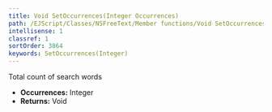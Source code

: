 ```yaml
---
title: Void SetOccurrences(Integer Occurrences)
path: /EJScript/Classes/NSFreeText/Member functions/Void SetOccurrences(Integer p_0)
intellisense: 1
classref: 1
sortOrder: 3864
keywords: SetOccurrences(Integer)
---
```



Total count of search words



* **Occurrences:** Integer
* **Returns:** Void


